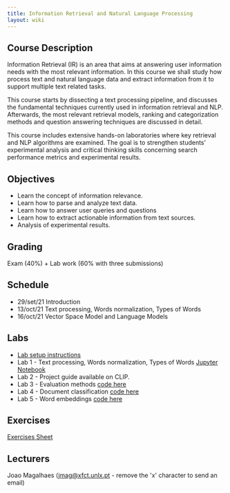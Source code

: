 ```yaml
---
title: Information Retrieval and Natural Language Processing
layout: wiki
---
```


## Course Description

Information Retrieval (IR) is an area that aims at answering user information needs with the most relevant information. In this course we shall study how process text and natural language data and extract information from it to support multiple text related tasks.

This course starts by dissecting a text processing pipeline, and discusses the fundamental techniques currently used in information retrieval and NLP. Afterwards, the most relevant retrieval models, ranking and categorization methods and question answering techniques are discussed in detail.

This course includes extensive hands-on laboratories where key retrieval and NLP algorithms are examined. The goal is to strengthen students’ experimental analysis and critical thinking skills concerning search performance metrics and experimental results.

## Objectives
- Learn the concept of information relevance.
- Learn how to parse and analyze text data.
- Learn how to answer user queries and questions
- Learn how to extract actionable information from text sources.
- Analysis of experimental results.

## Grading
Exam (40%) + Lab work (60% with three submissions)

## Schedule
- 29/set/21	Introduction
- 13/oct/21	Text processing, Words normalization, Types of Words
- 16/oct/21	Vector Space Model and Language Models

## Labs
 - [Lab setup instructions](/wiki/IR_NLP_lab_setup)
 - Lab 1 - Text processing, Words normalization, Types of Words [Jupyter Notebook](/assets/files/2021labs/basic_text_processing.ipynb)
 - Lab 2 - Project guide available on CLIP.
 - Lab 3 - Evaluation methods [code here](/assets/files/2021labs/eval.zip)
 - Lab 4 - Document classification [code here](/assets/files/2021labs/Sentiment_classification_scikit_learn.ipynb)
 - Lab 5 - Word embeddings [code here](/assets/files/2021labs/word_embeddings.ipynb)

## Exercises
[Exercises Sheet](/assets/files/Exercises.pdf)

## Lecturers
Joao Magalhaes (jmag@xfct.unlx.pt - remove the 'x' character to send an email)
